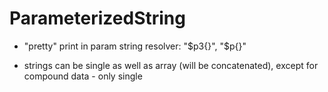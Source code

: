 # ParameterizedString

- "pretty" print in param string resolver: "$p3{}", "$p{}"

- strings can be single as well as array (will be concatenated), except for compound data - only single